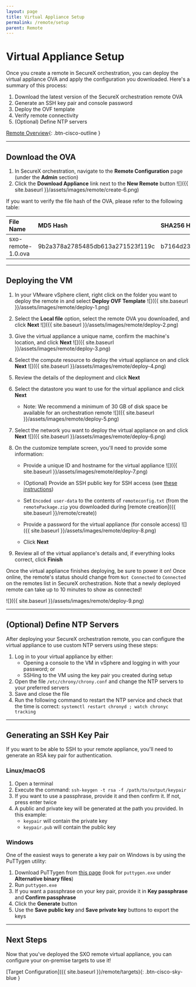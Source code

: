 ```yaml
---
layout: page
title: Virtual Appliance Setup
permalink: /remote/setup
parent: Remote
---
```


# Virtual Appliance Setup
Once you create a remote in SecureX orchestration, you can deploy the virtual appliance OVA and apply the configuration you downloaded. Here's a summary of this process:
1. Download the latest version of the SecureX orchestration remote OVA
1. Generate an SSH key pair and console password
1. Deploy the OVF template
1. Verify remote connectivity
1. (Optional) Define NTP servers

[<i class="fa fa-video mr-1"></i> Remote Overview](https://www.youtube.com/watch?v=EC2nCiAn1HM&list=PLPFIie48Myg2tu2gHbgm-moYg8LDaXsSo){: .btn-cisco-outline }

---

## Download the OVA
1. In SecureX orchestration, navigate to the **Remote Configuration** page (under the **Admin** section)
1. Click the **Download Appliance** link next to the **New Remote** button
![]({{ site.baseurl }}/assets/images/remote/create-6.png)

If you want to verify the file hash of the OVA, please refer to the following table:

| File Name | MD5 Hash | SHA256 Hash |
|:----------|:---------|:------------|
| sxo-remote-1.0.ova | 9b2a378a2785485db613a271523f119c | b7164d23e22f21c7b820d9ea70d7b22779b577692c55dbc62d1c08d47a3e2903 |

---

## Deploying the VM
1. In your VMware vSphere client, right click on the folder you want to deploy the remote in and select **Deploy OVF Template**
![]({{ site.baseurl }}/assets/images/remote/deploy-1.png)

1. Select the **Local file** option, select the remote OVA you downloaded, and click **Next**
![]({{ site.baseurl }}/assets/images/remote/deploy-2.png)

1. Give the virtual appliance a unique name, confirm the machine's location, and click **Next**
![]({{ site.baseurl }}/assets/images/remote/deploy-3.png)

1. Select the compute resource to deploy the virtual appliance on and click **Next**
![]({{ site.baseurl }}/assets/images/remote/deploy-4.png)

1. Review the details of the deployment and click **Next**
1. Select the datastore you want to use for the virtual appliance and click **Next**
	* Note: We recommend a minimum of 30 GB of disk space be available for an orchestration remote
![]({{ site.baseurl }}/assets/images/remote/deploy-5.png)

1. Select the network you want to deploy the virtual appliance on and click **Next**
![]({{ site.baseurl }}/assets/images/remote/deploy-6.png)

1. On the customize template screen, you'll need to provide some information:
	* Provide a unique ID and hostname for the virtual appliance
	![]({{ site.baseurl }}/assets/images/remote/deploy-7.png)
	
	* (Optional) Provide an SSH public key for SSH access (see [these instructions](#generating-an-ssh-key-pair))
	* Set `Encoded user-data` to the contents of `remoteconfig.txt` (from the `remotePackage.zip` you downloaded during [remote creation]({{ site.baseurl }}/remote/create))
	* Provide a password for the virtual appliance (for console access)
	![]({{ site.baseurl }}/assets/images/remote/deploy-8.png)
	
	* Click **Next**
1. Review all of the virtual appliance's details and, if everything looks correct, click **Finish**

Once the virtual appliance finishes deploying, be sure to power it on! Once online, the remote's status should change from `Not Connected` to `Connected` on the remotes list in SecureX orchestration. Note that a newly deployed remote can take up to 10 minutes to show as connected!

![]({{ site.baseurl }}/assets/images/remote/deploy-9.png)

---

## (Optional) Define NTP Servers
After deploying your SecureX orchestration remote, you can configure the virtual appliance to use custom NTP servers using these steps:
1. Log in to your virtual appliance by either:
	* Opening a console to the VM in vSphere and logging in with your password; or
	* SSHing to the VM using the key pair you created during setup
1. Open the file `/etc/chrony/chrony.conf` and change the NTP servers to your preferred servers
1. Save and close the file
1. Run the following command to restart the NTP service and check that the time is correct: `systemctl restart chronyd ; watch chronyc tracking`

---

## Generating an SSH Key Pair
If you want to be able to SSH to your remote appliance, you'll need to generate an RSA key pair for authentication.

### Linux/macOS
1. Open a terminal
1. Execute the command: `ssh-keygen -t rsa -f /path/to/output/keypair`
1. If you want to use a passphrase, provide it and then confirm it. If not, press enter twice
1. A public and private key will be generated at the path you provided. In this example:
	* `keypair` will contain the private key
	* `keypair.pub` will contain the public key

### Windows
One of the easiest ways to generate a key pair on Windows is by using the PuTTygen utility:
1. Download PuTTygen from [this page](https://www.chiark.greenend.org.uk/~sgtatham/putty/latest.html) (look for `puttygen.exe` under **Alternative binary files**)
1. Run `puttygen.exe`
1. If you want a passphrase on your key pair, provide it in **Key passphrase** and **Confirm passphrase**
1. Click the **Generate** button
1. Use the **Save public key** and **Save private key** buttons to export the keys

---

## Next Steps
Now that you've deployed the SXO remote virtual appliance, you can configure your on-premise targets to use it!

[Target Configuration]({{ site.baseurl }}/remote/targets){: .btn-cisco-sky-blue }